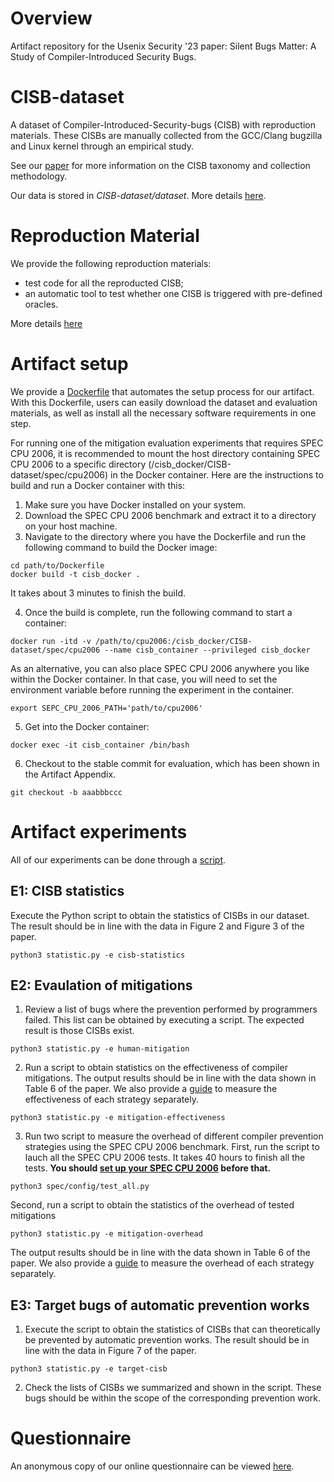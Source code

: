 # Overview
Artifact repository for the Usenix Security '23 paper: 
Silent Bugs Matter: A Study of Compiler-Introduced Security Bugs.

# CISB-dataset
A dataset of Compiler-Introduced-Security-bugs (CISB) with reproduction materials.
These CISBs are manually collected from the GCC/Clang bugzilla and Linux kernel 
through an empirical study.

See our [paper](http://seclab.nju.edu.cn/paper/xu_usenix23.pdf) for more information on the CISB taxonomy and collection methodology. 

Our data is stored in *CISB-dataset/dataset*.
More details [here](dataset/README.md).

# Reproduction Material

We provide the following reproduction materials:
- test code for all the reproducted CISB;
- an automatic tool to test whether one CISB is triggered with pre-defined oracles.

More details [here](reproduction_material/README.md)

# Artifact setup
We provide a [Dockerfile](env/Dockerfile) that automates the setup process for our artifact.
With this Dockerfile, users can easily download the dataset and evaluation materials, as well as install all the necessary software requirements in one step.

For running one of the mitigation evaluation experiments that requires SPEC CPU 2006, it is recommended to mount the host directory containing SPEC CPU 2006 to a specific directory (/cisb_docker/CISB-dataset/spec/cpu2006) in the Docker container. Here are the instructions to build and run a Docker container with this:

1. Make sure you have Docker installed on your system.
2. Download the SPEC CPU 2006 benchmark and extract it to a directory on your host machine.
3. Navigate to the directory where you have the Dockerfile and run the following command to build the Docker image: 
```
cd path/to/Dockerfile
docker build -t cisb_docker .
```
It takes about 3 minutes to finish the build.

4. Once the build is complete, run the following command to start a container:
```
docker run -itd -v /path/to/cpu2006:/cisb_docker/CISB-dataset/spec/cpu2006 --name cisb_container --privileged cisb_docker
```

As an alternative, you can also place SPEC CPU 2006 anywhere you like within the Docker container. In that case, you will need to set the environment variable before running the experiment in the container.
```
export SEPC_CPU_2006_PATH='path/to/cpu2006'
``` 

5. Get into the Docker container:
```
docker exec -it cisb_container /bin/bash
```

6. Checkout to the stable commit for evaluation, which has been shown in the Artifact Appendix.
```
git checkout -b aaabbbccc
```

# Artifact experiments
All of our experiments can be done through a [script](statistic.py).

## E1: CISB statistics

Execute the Python script to obtain the statistics of CISBs in our dataset. 
The result should be in line with the data in Figure 2 and Figure 3 of the paper.

```
python3 statistic.py -e cisb-statistics
```
## E2: Evaulation of mitigations
1. Review a list of bugs where the prevention performed by programmers failed. 
This list can be obtained by executing a script. The expected result is those CISBs exist.
```
python3 statistic.py -e human-mitigation
```
2. Run a script to obtain statistics on the effectiveness of compiler mitigations.
The output results should be in line with the data shown in Table 6 of the paper.
We also provide a [guide](compiler_strategies/README.md#effectiveness-evaluation) 
to measure the effectiveness of each strategy separately.
```
python3 statistic.py -e mitigation-effectiveness
```
3. Run two script to measure the overhead of different compiler prevention 
strategies using the SPEC CPU 2006 benchmark.
First, run the script to lauch all the SPEC CPU 2006 tests. It takes 40 hours
to finish all the tests. 
**You should [set up your SPEC CPU 2006](spec/README.md#setup-for-spec-cpu-2006) before that.**
```
python3 spec/config/test_all.py
```
Second, run a script to obtain the statistics of the overhead of tested mitigations 
```
python3 statistic.py -e mitigation-overhead
```
The output results should be in line with the data shown in Table 6 of the paper.
We also provide a [guide](spec/README.md#performance-evaluation-of-compiler-mitigations) 
to measure the overhead of each strategy separately.

<!-- As an alternative, you can also run the script to obtain all the results in one step.
```
python3 statistic.py -e mitigation-evaluation
``` -->

## E3: Target bugs of automatic prevention works
1. Execute the script to obtain the statistics of CISBs that can theoretically 
   be prevented by automatic prevention works. 
   The result should be in line with the data in Figure 7 of the paper.
```
python3 statistic.py -e target-cisb
```
2. Check the lists of CISBs we summarized and shown in the script. 
   These bugs should be within the scope of the corresponding prevention work.

# Questionnaire
An anonymous copy of our online questionnaire can be viewed 
[here](https://docs.google.com/forms/d/e/1FAIpQLSc1EagB7LyiSfjdg-nl1C4TBrpr5zVN9Z8P3VufBRQKO05_AQ/viewform?usp=sf_link).